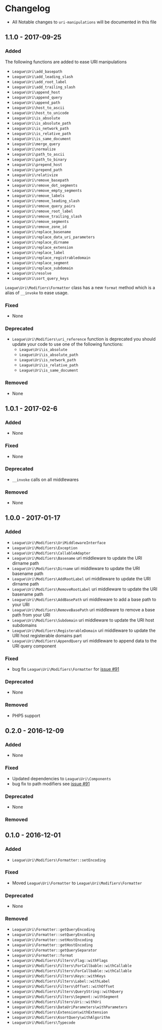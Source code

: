 # Changelog

- All Notable changes to `uri-manipulations` will be documented in this file

## 1.1.0 - 2017-09-25

### Added

The following functions are added to ease URI manipulations

- `League\Uri\add_basepath`
- `League\Uri\add_leading_slash`
- `League\Uri\add_root_label`
- `League\Uri\add_trailing_slash`
- `League\Uri\append_host`
- `League\Uri\append_query`
- `League\Uri\append_path`
- `League\Uri\host_to_ascii`
- `League\Uri\host_to_unicode`
- `League\Uri\is_absolute`
- `League\Uri\is_absolute_path`
- `League\Uri\is_network_path`
- `League\Uri\is_relative_path`
- `League\Uri\is_same_document`
- `League\Uri\merge_query`
- `League\Uri\normalize`
- `League\Uri\path_to_ascii`
- `League\Uri\path_to_binary`
- `League\Uri\prepend_host`
- `League\Uri\prepend_path`
- `League\Uri\relativize`
- `League\Uri\remove_basepath`
- `League\Uri\remove_dot_segments`
- `League\Uri\remove_empty_segments`
- `League\Uri\remove_labels`
- `League\Uri\remove_leading_slash`
- `League\Uri\remove_query_pairs`
- `League\Uri\remove_root_label`
- `League\Uri\remove_trailing_slash`
- `League\Uri\remove_segments`
- `League\Uri\remove_zone_id`
- `League\Uri\replace_basename`
- `League\Uri\replace_data_uri_parameters`
- `League\Uri\replace_dirname`
- `League\Uri\replace_extension`
- `League\Uri\replace_label`
- `League\Uri\replace_registrabledomain`
- `League\Uri\replace_segment`
- `League\Uri\replace_subdomain`
- `League\Uri\resolve`
- `League\Uri\sort_query_keys`

`League\Uri\Modifiers\Formatter` class has a new `format` method which is a alias of `__invoke` to ease usage.

### Fixed

- None

### Deprecated

- `League\Uri\Modifiers\uri_reference` function is deprecated you should update your code to use one of the following functions:
    - `League\Uri\is_absolute`
    - `League\Uri\is_absolute_path`
    - `League\Uri\is_network_path`
    - `League\Uri\is_relative_path`
    - `League\Uri\is_same_document`

### Removed

- None

## 1.0.1 - 2017-02-6

### Added

- None

### Fixed

- None

### Deprecated

-  `__invoke` calls on all middlewares

### Removed

- None

## 1.0.0 - 2017-01-17

### Added

- `League\Uri\Modifiers\UriMiddlewareInterface`
- `League\Uri\Modifiers\Exception`
- `League\Uri\Modifiers\CallableAdapter`
- `League\Uri\Modifiers\Basename` uri middleware to update the URI dirname path
- `League\Uri\Modifiers\Dirname` uri middleware to update the URI basename path
- `League\Uri\Modifiers\AddRootLabel` uri middleware to update the URI dirname path
- `League\Uri\Modifiers\RemoveRootLabel` uri middleware to update the URI basename path
- `League\Uri\Modifiers\AddBasePath` uri middleware to add a base path to your URI
- `League\Uri\Modifiers\RemoveBasePath` uri middleware to remove a base path from your URI
- `League\Uri\Modifiers\Subdomain` uri middleware to update the URI host subdomains
- `League\Uri\Modifiers\RegisterableDomain` uri middleware to update the URI host registerable domains part
- `League\Uri\Modifiers\AppendQuery` uri middleware to append data to the URI query component

### Fixed

- bug fix `League\Uri\Modifiers\Formatter` for [issue #91](https://github.com/thephpleague/uri/issues/91)

### Deprecated

- None

### Removed

- PHP5 support

## 0.2.0 - 2016-12-09

### Added

- None

### Fixed

- Updated dependencies to `League\Uri\Components`
- bug fix to path modifiers see [issue #91](https://github.com/thephpleague/uri/issues/91)

### Deprecated

- None

### Removed

## 0.1.0 - 2016-12-01

### Added

- `League\Uri\Modifiers\Formatter::setEncoding`

### Fixed

- Moved `League\Uri\Formatter` to `League\Uri\Modifiers\Formatter`

### Deprecated

- None

### Removed

- `League\Uri\Formatter::getQueryEncoding`
- `League\Uri\Formatter::setQueryEncoding`
- `League\Uri\Formatter::setHostEncoding`
- `League\Uri\Formatter::getHostEncoding`
- `League\Uri\Formatter::getQuerySeparator`
- `League\Uri\Formatter::format`
- `League\Uri\Modifiers\Filters\Flag::withFlags`
- `League\Uri\Modifiers\Filters\ForCallbable::withCallable`
- `League\Uri\Modifiers\Filters\ForCallbable::withCallable`
- `League\Uri\Modifiers\Filters\Keys::withKeys`
- `League\Uri\Modifiers\Filters\Label::withLabel`
- `League\Uri\Modifiers\Filters\Offset::withOffset`
- `League\Uri\Modifiers\Filters\QueryString::withQuery`
- `League\Uri\Modifiers\Filters\Segment::withSegment`
- `League\Uri\Modifiers\Filters\Uri::withUri`
- `League\Uri\Modifiers\DataUriParameters\withParameters`
- `League\Uri\Modifiers\Extension\withExtension`
- `League\Uri\Modifiers\KsortQuery\withAlgorithm`
- `League\Uri\Modifiers\Typecode`
